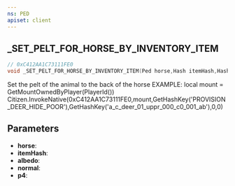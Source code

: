 ```yaml
---
ns: PED
apiset: client
---
```

## _SET_PELT_FOR_HORSE_BY_INVENTORY_ITEM

```c
// 0xC412AA1C73111FE0
void _SET_PELT_FOR_HORSE_BY_INVENTORY_ITEM(Ped horse,Hash itemHash,Hash albedo,Hash normal,BOOL p4);
```

Set the pelt of the animal to the back of the horse
EXAMPLE:
local mount = GetMountOwnedByPlayer(PlayerId())
Citizen.InvokeNative(0xC412AA1C73111FE0,mount,GetHashKey('PROVISION_DEER_HIDE_POOR'),GetHashKey('a_c_deer_01_uppr_000_c0_001_ab'),0,0)

## Parameters
* **horse**:
* **itemHash**:
* **albedo**:
* **normal**:
* **p4**: